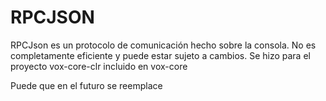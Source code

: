 ﻿

# RPCJSON

RPCJson es un protocolo de comunicación hecho sobre la consola. No es completamente eficiente y puede estar sujeto a cambios.
Se hizo para el proyecto vox-core-clr incluido en vox-core

Puede que en el futuro se reemplace